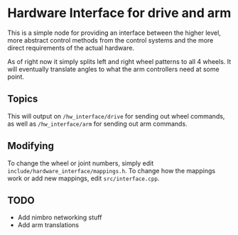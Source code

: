 # Hardware Interface for drive and arm #

This is a simple node for providing an interface between the higher level,
more abstract control methods from the control systems and the more direct requirements
of the actual hardware.

As of right now it simply splits left and right wheel patterns to all 4 wheels.
It will eventually translate angles to what the arm controllers need at some point.

## Topics

This will output on `/hw_interface/drive` for sending out wheel commands,
as well as `/hw_interface/arm` for sending out arm commands.

## Modifying

To change the wheel or joint numbers, simply edit `include/hardware_interface/mappings.h`.
To change how the mappings work or add new mappings, edit `src/interface.cpp`.

## TODO

- Add nimbro networking stuff
- Add arm translations
